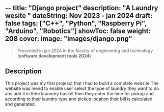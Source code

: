 --
title: "Django project"
description: "A Laundry wesite "
dateString: Nov 2023 - jan 2024
draft: false
tags: ["C++", "Python", "Raspberry Pi", "Arduino", "Robotics"]
showToc: false
weight: 208
cover:
    image: "images/django.png"
---
> Presented in jan 2024 in the faculty of engineering and technology (**software development tools 2024**)
## Description
This project was my first projesct that i had to build a complete website
The website was mend to enable user select the type of laundry they want to do ans add it in thhe launndry basket then they enter the time for pickup and according to their laundry type and pickup location their bill is calculated and generated.















